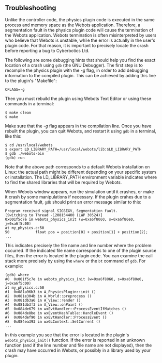 ## Troubleshooting

Unlike the controller code, the physics plugin code is executed in the same
process and memory space as the Webots application. Therefore, a segmentation
fault in the physics plugin code will cause the termination of the Webots
application. Webots termination is often misinterpreted by users who believe
that Webots is unstable, while the error is actually in the user's plugin code.
For that reason, it is important to precisely locate the crash before reporting
a bug to Cyberbotics Ltd.

The following are some debugging hints that should help you find the exact
location of a crash using `gdb` (the GNU Debugger). The first step is to
recompile the physics plugin with the *-g* flag, in order to add debugging
information to the compiled plugin. This can be achieved by adding this line to
the plugin's "Makefile":


```
CFLAGS=-g
```

Then you must rebuild the plugin using Webots Text Editor or using these
commands in a terminal:


```
$ make clean
$ make
```

Make sure that the *-g* flag appears in the compilation line. Once you have
rebuilt the plugin, you can quit Webots, and restart it using `gdb` in a
terminal, like this:


```
$ cd /usr/local/webots
$ export LD_LIBRARY_PATH=/usr/local/webots/lib:$LD_LIBRARY_PATH
$ gdb ./webots-bin
(gdb) run
```

Note that the above path corresponds to a default Webots installation on Linux:
the actual path might be different depending on your specific system or
installation. The LD_LIBRARY_PATH environment variable indicates where to find
the shared libraries that will be required by Webots.

When Webots window appears, run the simulation until it crashes, or make it
crash by some manipulations if necessary. If the plugin crahes due to a
segmentation fault, `gdb` should print an error message similar to this:


```
Program received signal SIGSEGV, Segmentation fault.
[Switching to Thread -1208154400 (LWP 30524)]
0x001f5c7e in webots_physics_init (w=0xa6f8060, s=0xa6f80e0, j=0xa6f5c00)
at my_physics.c:50
50            float pos = position[0] + position[1] + position[2];
...
```

This indicates precisely the file name and line number where the problem
occurred. If the indicated file name corresponds to one of the plugin source
files, then the error is located in the plugin code. You can examine the call
stack more precisely by using the `where` or the `bt` command of `gdb`. For
example:


```
(gdb) where
#0  0x001f5c7e in webots_physics_init (w=0xa6f8060, s=0xa6f80e0, j=0xa6f5c00)
at my_physics.c:50
#1  0x081a96b3 in A_PhysicsPlugin::init ()
#2  0x081e304b in A_World::preprocess ()
#3  0x081db3a6 in A_View::render ()
#4  0x081db3f3 in A_View::onPaint ()
#5  0x084de679 in wxEvtHandler::ProcessEventIfMatches ()
#6  0x084de8be in wxEventHashTable::HandleEvent ()
#7  0x084def90 in wxEvtHandler::ProcessEvent ()
#8  0x084ea393 in wxGLContext::SetCurrent ()
...
```

In this example you see that the error is located in the plugin's
`webots_physics_init()` function. If the error is reported in an unknown
function (and if the line number and file name are not displayed), then the
crash may have occurred in Webots, or possibly in a library used by your plugin.

